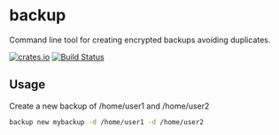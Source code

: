 # backup

Command line tool for creating encrypted backups avoiding duplicates.

[![crates.io](https://img.shields.io/crates/v/backup.svg)](https://crates.io/crates/backup)
[![Build Status](https://travis-ci.org/nbari/backup.svg?branch=master)](https://travis-ci.org/nbari/backup)

## Usage

Create a new backup of /home/user1 and /home/user2

```bash
backup new mybackup -d /home/user1 -d /home/user2
```
